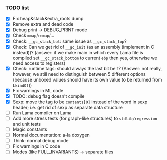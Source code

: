 ### TODO list

- [x] Fix heap&stack&extra_roots dump
- [x] Remove extra and dead code
- [x] Debug print -> DEBUG_PRINT mode
- [x] Check `mmap`/`remap`/...
- [x] Check: `__gc_stack_bot`: same issue as `__gc_stack_top`?
- [x] Check: Can we get rid of `__gc_init` (as an assembly (implement in C instead))? (answer: if we make main in which every Lama file is compiled set `__gc_stack_bottom` to current `ebp` then yes, otherwise we need access to registers)
- [x] Check: runtime tags: should always the last bit be 1? (Answer: not really, however, we still need to distinguish between 5 different options (because unboxed values should have its own value to be returned from `LkindOf`))
- [x] Fix warnings in ML code
- [x] TODO: debug flag doesn't compile
- [x] Sexp: move the tag to be `contents[0]` instead of the word in sexp header; i.e. get rid of sexp as separate data structure
- [ ] Run Lama compiler on Lama
- [ ] Add more stress tests (for graph-like structures) to `stdlib/regression` and unit tests
- [ ] Magic constants
- [ ] Normal documentation: a-la doxygen
- [ ] Think: normal debug mode
- [ ] Fix warnings in C code
- [ ] Modes (like FULL_INVARIANTS) -> separate files